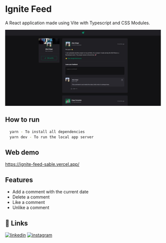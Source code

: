 # Ignite Feed

A React application made using Vite with Typescript and CSS Modules.

![App screenshot](src/assets/screenshot.jpg?raw=true "Ignite Feed - Screenshot")

## How to run

```bash
  yarn - To install all dependencies
  yarn dev - To run the local app server
```

## Web demo

https://ignite-feed-sable.vercel.app/

## Features

- Add a comment with the current date
- Delete a comment
- Like a comment
- Unlike a comment

## 🔗 Links

[![linkedin](https://img.shields.io/badge/LinkedIn-0077B5?style=for-the-badge&logo=linkedin&logoColor=white)](https://www.linkedin.com/in/allan-kr%C3%BCger-4a8b03b5/)
[![instagram](https://img.shields.io/badge/Instagram-E4405F?style=for-the-badge&logo=instagram&logoColor=white)](https://www.instagram.com/allanfkruger)
